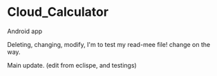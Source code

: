 # Cloud_Calculator
Android app
<p> Deleting, changing, modify, I'm to test my read-mee file! change on the way.
<p> Main update. (edit from eclispe, and testings)
